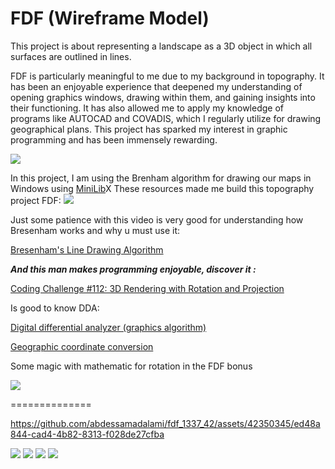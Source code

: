 # FDF (Wireframe Model)
This project is about representing a landscape as a 3D object
in which all surfaces are outlined in lines.

FDF is particularly meaningful to me due to my background in topography. It has been an enjoyable experience that deepened my understanding of opening graphics windows, drawing within them, and gaining insights into their functioning. It has also allowed me to apply my knowledge of programs like AUTOCAD and COVADIS, which I regularly utilize for drawing geographical plans. This project has sparked my interest in graphic programming and has been immensely rewarding.


![](https://media.giphy.com/media/l41m5MtwsELwANple/giphy.gif)

In this project, I am using the Brenham algorithm for drawing our maps in Windows using [MiniLib](https://harm-smits.github.io/42docs/libs/minilibx/getting_started.html)X
These resources made me build this topography project FDF:
![](https://en.wikipedia.org/wiki/Bresenham%27s_line_algorithm)

Just some patience with this video is very good for understanding how Bresenham works and why u must use it:

[Bresenham's Line Drawing Algorithm](https://www.youtube.com/watch?v=RGB-wlatStc&ab_channel=AbdulBari)

***And this man makes programming enjoyable, discover it :***

[Coding Challenge #112: 3D Rendering with Rotation and Projection](https://www.youtube.com/watch?v=p4Iz0XJY-Qk&ab_channel=TheCodingTrain)

Is good to know DDA:

[Digital differential analyzer (graphics algorithm)](https://en.wikipedia.org/wiki/Digital_differential_analyzer_(graphics_algorithm))

[Geographic coordinate conversion](https://en.wikipedia.org/wiki/Geographic_coordinate_conversion#From_geodetic_to_ECEF_coordinates)

Some magic with mathematic for rotation in the FDF bonus

![](https://raw.githubusercontent.com/abdessamadalami/fdf_1337_42/main/screen/rotaion.png)

==============
  

https://github.com/abdessamadalami/fdf_1337_42/assets/42350345/ed48a844-cad4-4b82-8313-f028de27cfba


![](https://raw.githubusercontent.com/abdessamadalami/fdf_1337_42/main/screen/1337.png)
![](https://raw.githubusercontent.com/abdessamadalami/fdf_1337_42/main/screen/mnt.png)
![](https://raw.githubusercontent.com/abdessamadalami/fdf_1337_42/main/screen/mars.png)
![](https://raw.githubusercontent.com/abdessamadalami/fdf_1337_42/main/screen/42.png)


